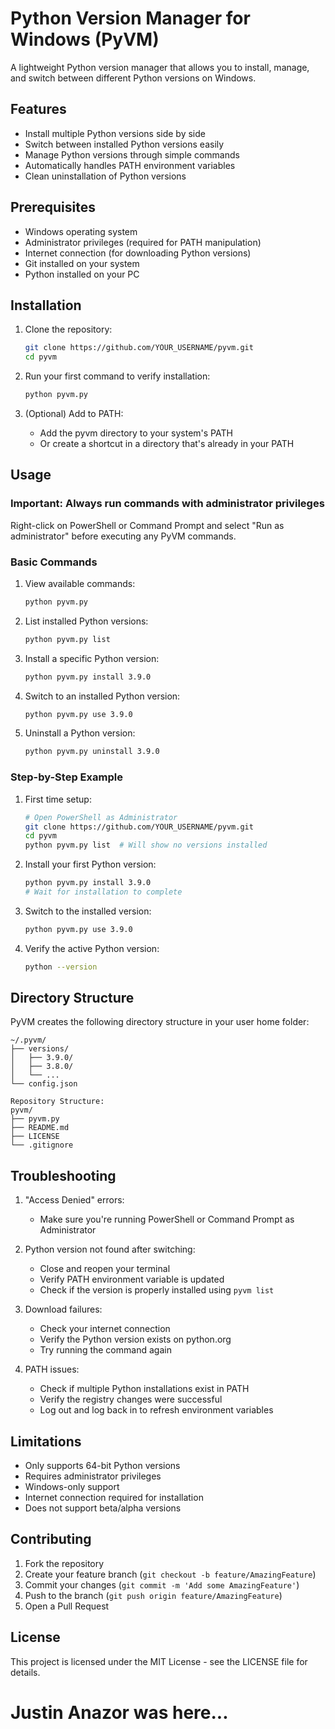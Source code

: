 # Python Version Manager for Windows (PyVM)

A lightweight Python version manager that allows you to install, manage, and switch between different Python versions on Windows.

## Features

- Install multiple Python versions side by side
- Switch between installed Python versions easily
- Manage Python versions through simple commands
- Automatically handles PATH environment variables
- Clean uninstallation of Python versions

## Prerequisites

- Windows operating system
- Administrator privileges (required for PATH manipulation)
- Internet connection (for downloading Python versions)
- Git installed on your system
- Python installed on your PC 

## Installation

1. Clone the repository:
   ```bash
   git clone https://github.com/YOUR_USERNAME/pyvm.git
   cd pyvm
   ```

2. Run your first command to verify installation:
   ```bash
   python pyvm.py
   ```

3. (Optional) Add to PATH:
   - Add the pyvm directory to your system's PATH
   - Or create a shortcut in a directory that's already in your PATH

## Usage

### Important: Always run commands with administrator privileges

Right-click on PowerShell or Command Prompt and select "Run as administrator" before executing any PyVM commands.

### Basic Commands

1. View available commands:
   ```bash
   python pyvm.py
   ```

2. List installed Python versions:
   ```bash
   python pyvm.py list
   ```

3. Install a specific Python version:
   ```bash
   python pyvm.py install 3.9.0
   ```

4. Switch to an installed Python version:
   ```bash
   python pyvm.py use 3.9.0
   ```

5. Uninstall a Python version:
   ```bash
   python pyvm.py uninstall 3.9.0
   ```

### Step-by-Step Example

1. First time setup:
   ```bash
   # Open PowerShell as Administrator
   git clone https://github.com/YOUR_USERNAME/pyvm.git
   cd pyvm
   python pyvm.py list  # Will show no versions installed
   ```

2. Install your first Python version:
   ```bash
   python pyvm.py install 3.9.0
   # Wait for installation to complete
   ```

3. Switch to the installed version:
   ```bash
   python pyvm.py use 3.9.0
   ```

4. Verify the active Python version:
   ```bash
   python --version
   ```

## Directory Structure

PyVM creates the following directory structure in your user home folder:

```
~/.pyvm/
├── versions/
│   ├── 3.9.0/
│   ├── 3.8.0/
│   └── ...
└── config.json

Repository Structure:
pyvm/
├── pyvm.py
├── README.md
├── LICENSE
└── .gitignore
```

## Troubleshooting

1. "Access Denied" errors:
   - Make sure you're running PowerShell or Command Prompt as Administrator

2. Python version not found after switching:
   - Close and reopen your terminal
   - Verify PATH environment variable is updated
   - Check if the version is properly installed using `pyvm list`

3. Download failures:
   - Check your internet connection
   - Verify the Python version exists on python.org
   - Try running the command again

4. PATH issues:
   - Check if multiple Python installations exist in PATH
   - Verify the registry changes were successful
   - Log out and log back in to refresh environment variables

## Limitations

- Only supports 64-bit Python versions
- Requires administrator privileges
- Windows-only support
- Internet connection required for installation
- Does not support beta/alpha versions

## Contributing

1. Fork the repository
2. Create your feature branch (`git checkout -b feature/AmazingFeature`)
3. Commit your changes (`git commit -m 'Add some AmazingFeature'`)
4. Push to the branch (`git push origin feature/AmazingFeature`)
5. Open a Pull Request

## License

This project is licensed under the MIT License - see the LICENSE file for details.

# Justin Anazor was here... 